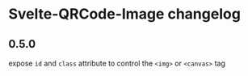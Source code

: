 # Svelte-QRCode-Image changelog

## 0.5.0
expose `id` and `class` attribute to control the `<img>` or `<canvas>` tag